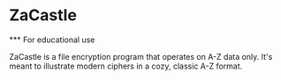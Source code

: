 # ZaCastle

*** For educational use

ZaCastle is a file encryption program that operates on A-Z data only.  It's meant to illustrate modern ciphers in a cozy, classic A-Z format.
